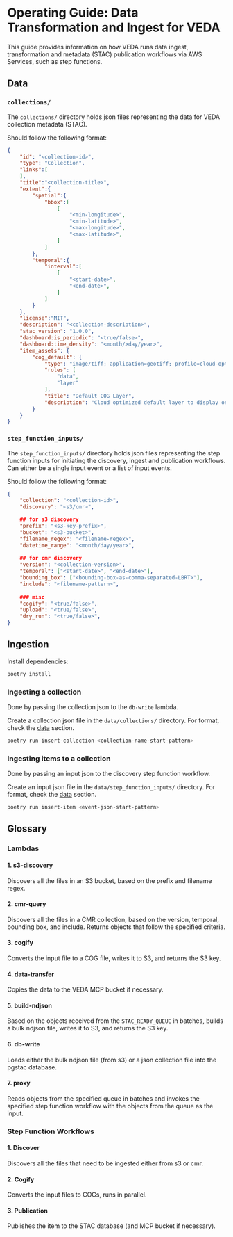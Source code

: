 # Operating Guide: Data Transformation and Ingest for VEDA

This guide provides information on how VEDA runs data ingest, transformation and metadata (STAC) publication workflows via AWS Services, such as step functions.

## Data

### `collections/`

The `collections/` directory holds json files representing the data for VEDA collection metadata (STAC).

Should follow the following format:

```json
{
    "id": "<collection-id>",
    "type": "Collection",
    "links":[
    ],
    "title":"<collection-title>",
    "extent":{
        "spatial":{
            "bbox":[
                [
                    "<min-longitude>",
                    "<min-latitude>",
                    "<max-longitude>",
                    "<max-latitude>",
                ]
            ]
        },
        "temporal":{
            "interval":[
                [
                    "<start-date>",
                    "<end-date>",
                ]
            ]
        }
    },
    "license":"MIT",
    "description": "<collection-description>",
    "stac_version": "1.0.0",
    "dashboard:is_periodic": "<true/false>",
    "dashboard:time_density": "<month/>day/year>",
    "item_assets": {
        "cog_default": {
            "type": "image/tiff; application=geotiff; profile=cloud-optimized",
            "roles": [
                "data",
                "layer"
            ],
            "title": "Default COG Layer",
            "description": "Cloud optimized default layer to display on map"
        }
    }
}

```

### `step_function_inputs/`

The `step_function_inputs/` directory holds json files representing the step function inputs for initiating the discovery, ingest and publication workflows.
Can either be a single input event or a list of input events.

Should follow the following format:

```json
{
    "collection": "<collection-id>",
    "discovery": "<s3/cmr>",

    ## for s3 discovery
    "prefix": "<s3-key-prefix>",
    "bucket": "<s3-bucket>",
    "filename_regex": "<filename-regex>",
    "datetime_range": "<month/day/year>",
    
    ## for cmr discovery
    "version": "<collection-version>",
    "temporal": ["<start-date>", "<end-date>"],
    "bounding_box": ["<bounding-box-as-comma-separated-LBRT>"],
    "include": "<filename-pattern>",
    
    ### misc
    "cogify": "<true/false>",
    "upload": "<true/false>",
    "dry_run": "<true/false>",
}
```

## Ingestion

Install dependencies:

```bash
poetry install
```

### Ingesting a collection

Done by passing the collection json to the `db-write` lambda.

Create a collection json file in the `data/collections/` directory. For format, check the [data](#data) section.

```bash
poetry run insert-collection <collection-name-start-pattern>
```

### Ingesting items to a collection

Done by passing an input json to the discovery step function workflow.

Create an input json file in the `data/step_function_inputs/` directory. For format, check the [data](#data) section.

```bash
poetry run insert-item <event-json-start-pattern>
```

## Glossary

### Lambdas

#### 1. s3-discovery

Discovers all the files in an S3 bucket, based on the prefix and filename regex.

#### 2. cmr-query

Discovers all the files in a CMR collection, based on the version, temporal, bounding box, and include. Returns objects that follow the specified criteria.

#### 3. cogify

Converts the input file to a COG file, writes it to S3, and returns the S3 key.

#### 4. data-transfer

Copies the data to the VEDA MCP bucket if necessary.

#### 5. build-ndjson

Based on the objects received from the `STAC_READY_QUEUE` in batches, builds a bulk ndjson file, writes it to S3, and returns the S3 key.

#### 6. db-write

Loads either the bulk ndjson file (from s3) or a json collection file into the pgstac database.

#### 7. proxy

Reads objects from the specified queue in batches and invokes the specified step function workflow with the objects from the queue as the input.

### Step Function Workflows

#### 1. Discover

Discovers all the files that need to be ingested either from s3 or cmr.

#### 2. Cogify

Converts the input files to COGs, runs in parallel.

#### 3. Publication

Publishes the item to the STAC database (and MCP bucket if necessary).

